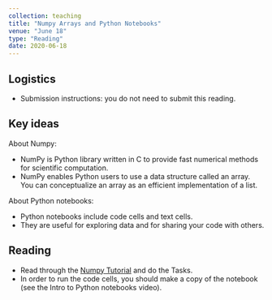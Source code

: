 ```yaml
---
collection: teaching
title: "Numpy Arrays and Python Notebooks"
venue: "June 18"
type: "Reading"
date: 2020-06-18
---
```

## Logistics
* Submission instructions: you do not need to submit this reading.

## Key ideas
About Numpy:
* NumPy is Python library written in C to provide fast numerical methods for scientific computation.
* NumPy enables Python users to use a data structure called an array. You can conceptualize an array as an efficient implementation of a list.

About Python notebooks:
* Python notebooks include code cells and text cells.
* They are useful for exploring data and for sharing your code with others.

## Reading
* Read through the [Numpy Tutorial](https://colab.research.google.com/drive/1a2ephx6o1xPjM3yUjvFEhCZsmcxL_UHe?usp=sharin://colab.research.google.com/drive/1a2ephx6o1xPjM3yUjvFEhCZsmcxL_UHe?usp=sharing) and do the Tasks.
* In order to run the code cells, you should make a copy of the notebook (see
    the Intro to Python notebooks video).
